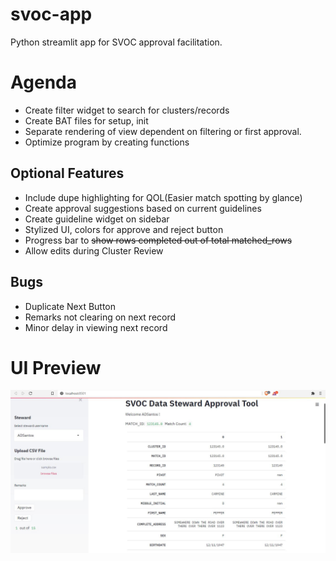 # svoc-app
Python streamlit app for SVOC approval facilitation. 

# Agenda
* Create filter widget to search for clusters/records
* Create BAT files for setup, init
* Separate rendering of view dependent on filtering or first approval.
* Optimize program by creating functions

## Optional Features
* Include dupe highlighting for QOL(Easier match spotting by glance)
* Create approval suggestions based on current guidelines
* Create guideline widget on sidebar
* Stylized UI, colors for approve and reject button
* Progress bar to ~~show rows completed out of total matched_rows~~
* Allow edits during Cluster Review

## Bugs
* Duplicate Next Button
* Remarks not clearing on next record
* Minor delay in viewing next record

# UI Preview
![](img/Approval_UI.15.JPG)
